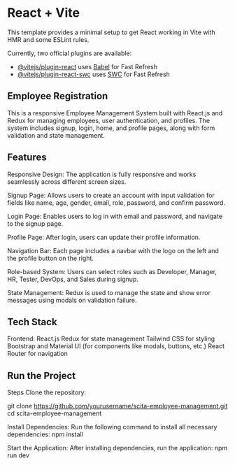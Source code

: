 # React + Vite

This template provides a minimal setup to get React working in Vite with HMR and some ESLint rules.

Currently, two official plugins are available:

- [@vitejs/plugin-react](https://github.com/vitejs/vite-plugin-react/blob/main/packages/plugin-react/README.md) uses [Babel](https://babeljs.io/) for Fast Refresh
- [@vitejs/plugin-react-swc](https://github.com/vitejs/vite-plugin-react-swc) uses [SWC](https://swc.rs/) for Fast Refresh

Employee Registration 
--------------------------

This is a responsive Employee Management System built with React.js and Redux for managing employees, user authentication, and profiles. The system includes signup, login, home, and profile pages, along with form validation and state management.

Features
-----------

Responsive Design:  The application is fully responsive and works seamlessly across different screen sizes.

Signup Page:  Allows users to create an account with input validation for fields like name, age, gender, email, role, password, and confirm password.

Login Page:  Enables users to log in with email and password, and navigate to the signup page.

Profile Page: After login, users can update their profile information.

Navigation Bar: Each page includes a navbar with the logo on the left and the profile button on the right.

Role-based System: Users can select roles such as Developer, Manager, HR, Tester, DevOps, and Sales during signup.

State Management: Redux is used to manage the state and show error messages using modals on validation failure.

Tech Stack
-----------
Frontend:
React.js
Redux for state management
Tailwind CSS for styling
Bootstrap and Material UI (for components like modals, buttons, etc.)
React Router for navigation

Run the Project
---------------

Steps
Clone the repository:

git clone https://github.com/yourusername/scita-employee-management.git
cd scita-employee-management

Install Dependencies: Run the following command to install all necessary dependencies:
npm install

Start the Application: After installing dependencies, run the application:
npm run dev


